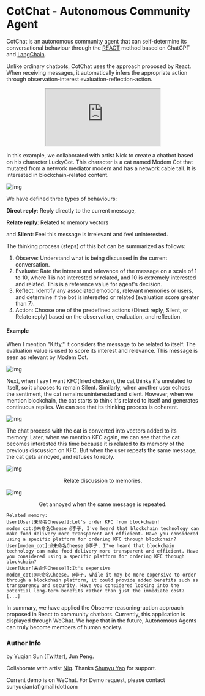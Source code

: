 # CotChat - Autonomous Community Agent



CotChat is an autonomous community agent that can self-determine its conversational behaviour through the [REACT](https://github.com/ysymyth/ReAct) method based on ChatGPT and [LangChain](https://github.com/hwchase17/langchain).

Unlike ordinary chatbots, CotChat uses the approach proposed by React. When receiving messages, it automatically infers the appropriate action through observation-interest evaluation-reflection-action. 

<div align="center">
  <iframe src="https://embedresponsively.com/embed/b2VUAfPVudE" allowfullscreen></iframe>
</div>



In this example, we collaborated with artist Nick to create a chatbot based on his character LuckyCot. This character is a cat named Modem Cot that mutated from a network mediator modem and has a network cable tail. It is interested in blockchain-related content.

![img](https://smlhic47en.feishu.cn/space/api/box/stream/download/asynccode/?code=ZTZlOTY5ZmEzOTI5OWM3N2VlOTE3OTRmMmE3OTBjY2NfU0RWRnB5b1lhenBVbnFoSEo5OGJZUkZwdnRGRElNNWRfVG9rZW46Tk82RmJzb0Nobzhmdnl4MnRJbmNUT3ZpbktOXzE2ODI4ODgwNDU6MTY4Mjg5MTY0NV9WNA)

We have defined three types of behaviours: 

**Direct reply**: Reply directly to the current message, 

**Relate reply**: Related to memory vectors

and **Silent**: Feel this message is irrelevant and feel uninterested.



The thinking process (steps) of this bot can be summarized as follows:

1. Observe: Understand what is being discussed in the current conversation.
2. Evaluate: Rate the interest and relevance of the message on a scale of 1 to 10, where 1 is not interested or related, and 10 is extremely interested and related. This is a reference value for agent's decision.
3. Reflect: Identify any associated emotions, relevant memories or users, and determine if the bot is interested or related (evaluation score greater than 7).
4. Action: Choose one of the predefined actions (Direct reply, Silent, or Relate reply) based on the observation, evaluation, and reflection.

#### Example

When I mention "Kitty," it considers the message to be related to itself. The evaluation value is used to score its interest and relevance. This message is seen as relevant by Modem Cot. 

![img](https://smlhic47en.feishu.cn/space/api/box/stream/download/asynccode/?code=YzI3NWNmYzE0NmU2ZDkyOTNjZjBmZThkMDNmMzI5NzBfMVdyNld1c3hIcUVMZGlXeTYweG5hbXNJek10Skw0STBfVG9rZW46WmFhNmJ5S09Sb092YUN4NFdITGNSdUUxbjViXzE2ODI4ODgwNDU6MTY4Mjg5MTY0NV9WNA)

Next, when I say I want KFC(fried chicken), the cat thinks it's unrelated to itself, so it chooses to remain Silent. Similarly, when another user echoes the sentiment, the cat remains uninterested and silent. However, when we mention blockchain, the cat starts to think it's related to itself and generates continuous replies. We can see that its thinking process is coherent.

![img](https://smlhic47en.feishu.cn/space/api/box/stream/download/asynccode/?code=ZjA3MGU2NzM2MTJkYzBhZjE1ZWI2ZTY3YjdmOWQwNDBfSVBDTkNZYWhMQjI2UkU0OXduTzQwOUVOeUgzRkVjS0JfVG9rZW46UmlSZmJhZXgyb1djcHV4RWhCYWNtblVLbmllXzE2ODI4ODgwNDU6MTY4Mjg5MTY0NV9WNA)

The chat process with the cat is converted into vectors added to its memory. Later, when we mention KFC again, we can see that the cat becomes interested this time because it is related to its memory of the previous discussion on KFC. But when the user repeats the same message, the cat gets annoyed, and refuses to reply.

![img](https://smlhic47en.feishu.cn/space/api/box/stream/download/asynccode/?code=ODVkNDM3ODNkMDQwOTRkYzQ3MTVjYjQ1N2JkOWYzOGFfZnNvN0VJTkpZM3hvbXptQ0lVZXhYU2VZY0plY1JDbUJfVG9rZW46R2RLQWJUSUM0b2xOSXR4b1Zud2NPMURMbm1iXzE2ODI4ODgwNDU6MTY4Mjg5MTY0NV9WNA)

<center>Relate discussion to memories.</center>

![img](https://smlhic47en.feishu.cn/space/api/box/stream/download/asynccode/?code=Njg1M2ZjYzgzYWFjMDAwOGMxYmQ4N2M0Njg1ZDZjN2JfUUgwWEpaQzd4eFIydWlTRDRoVEZhYlppRGxYdGpWcjBfVG9rZW46RXRLd2IxWEZMb1VLUEF4dEVXUmNQOGZ2bnNnXzE2ODI4ODgwNDU6MTY4Mjg5MTY0NV9WNA)

<center>Get annoyed when the same message is repeated.</center>

```Plain
Related memory:
User[User[未命名Cheese]]:Let's order KFC from blockchain!
modem_cot:@未命名Cheese @李子, I've heard that blockchain technology can make food delivery more transparent and efficient. Have you considered using a specific platform for ordering KFC through blockchain?
User[modem_cot]:@未命名Cheese @李子, I've heard that blockchain technology can make food delivery more transparent and efficient. Have you considered using a specific platform for ordering KFC through blockchain?
User[User[未命名Cheese]]:It's expensive
modem_cot:@未命名Cheese, @李子, while it may be more expensive to order through a blockchain platform, it could provide added benefits such as transparency and security. Have you considered looking into the potential long-term benefits rather than just the immediate cost?
[...]
```

In summary, we have applied the Observe-reasoning-action approach proposed in React to community chatbots. Currently, this application is displayed through WeChat. We hope that in the future, Autonomous Agents can truly become members of human society.



### Author Info

by Yuqian Sun ([Twitter](https://twitter.com/sunyuqian1997)), Jun Peng.

Collaborate with artist [Niq](https://twitter.com/NiqisLucky). Thanks [Shunyu Yao](https://github.com/ysymyth) for support.

Current demo is on WeChat. For Demo request, please contact sunyuqian(at)gmail(dot)com